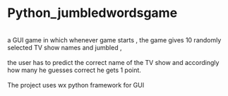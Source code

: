 # Python_jumbledwordsgame

<br>a GUI game in which whenever game starts , the game gives 10 randomly selected TV show names and jumbled , </br>
<br>the user has to predict the correct name of the TV show and accordingly how many he guesses correct he gets 1 point.</br>
<br>The project uses wx python framework for GUI</br>